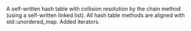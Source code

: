 A self-written hash table with collision resolution by the chain method (using a self-written linked list). All hash table methods are aligned with std::unordered_map. Added iterators.
